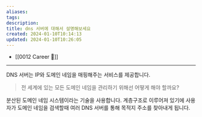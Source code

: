 ```yaml
---
aliases: 
tags: 
description:
title: dns 서버에 대해서 설명해보세요
created: 2024-01-10T10:14:13
updated: 2024-01-10T10:26:05
---
```

- [[0012 Career 💼]]
---

DNS 서버는 IP와 도메인 네임을 매핑해주는 서비스를 제공합니다.

> 전 세계에 있는 모든 도메인 네임을 관리하기 위해선 어떻게 해야 할까요?

분산된 도메인 네임 시스템이라는 기술을 사용합니다. 계층구조로 이루어져 있기에 사용자가 도메인 네임을 검색할때 여러 DNS 서버를 통해 목적지 주소를 찾아내게 됩니다.
